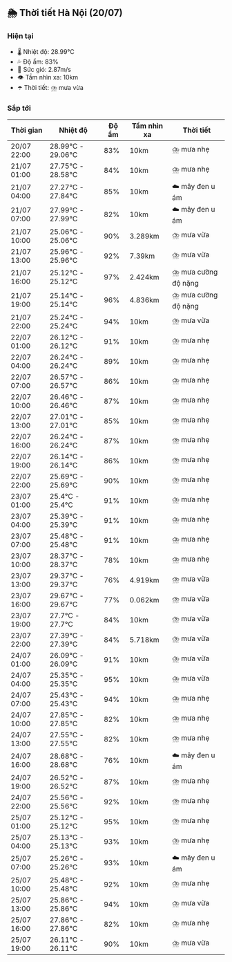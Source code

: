 ## 🌦️ Thời tiết Hà Nội (20/07)

### Hiện tại

- 🌡️ Nhiệt độ: 28.99℃
- 💦 Độ ẩm: 83%
- 💨 Sức gió: 2.87m/s
- 👁️ Tầm nhìn xa: 10km
- ☂️ Thời tiết: ⛈️ mưa vừa

### Sắp tới

| Thời gian | Nhiệt độ | Độ ẩm | Tầm nhìn xa | Thời tiết |
| --- | --- | --- | --- | --- |
| 20/07 22:00 | 28.99℃ - 29.06℃ | 83% | 10km | ⛈️ mưa nhẹ |
| 21/07 01:00 | 27.75℃ - 28.58℃ | 84% | 10km | ⛈️ mưa nhẹ |
| 21/07 04:00 | 27.27℃ - 27.84℃ | 85% | 10km | ☁️ mây đen u ám |
| 21/07 07:00 | 27.99℃ - 27.99℃ | 82% | 10km | ☁️ mây đen u ám |
| 21/07 10:00 | 25.06℃ - 25.06℃ | 90% | 3.289km | ⛈️ mưa vừa |
| 21/07 13:00 | 25.96℃ - 25.96℃ | 92% | 7.39km | ⛈️ mưa vừa |
| 21/07 16:00 | 25.12℃ - 25.12℃ | 97% | 2.424km | ⛈️ mưa cường độ nặng |
| 21/07 19:00 | 25.14℃ - 25.14℃ | 96% | 4.836km | ⛈️ mưa cường độ nặng |
| 21/07 22:00 | 25.24℃ - 25.24℃ | 94% | 10km | ⛈️ mưa vừa |
| 22/07 01:00 | 26.12℃ - 26.12℃ | 91% | 10km | ⛈️ mưa nhẹ |
| 22/07 04:00 | 26.24℃ - 26.24℃ | 89% | 10km | ⛈️ mưa nhẹ |
| 22/07 07:00 | 26.57℃ - 26.57℃ | 86% | 10km | ⛈️ mưa nhẹ |
| 22/07 10:00 | 26.46℃ - 26.46℃ | 87% | 10km | ⛈️ mưa nhẹ |
| 22/07 13:00 | 27.01℃ - 27.01℃ | 85% | 10km | ⛈️ mưa nhẹ |
| 22/07 16:00 | 26.24℃ - 26.24℃ | 87% | 10km | ⛈️ mưa nhẹ |
| 22/07 19:00 | 26.14℃ - 26.14℃ | 86% | 10km | ⛈️ mưa nhẹ |
| 22/07 22:00 | 25.69℃ - 25.69℃ | 90% | 10km | ⛈️ mưa nhẹ |
| 23/07 01:00 | 25.4℃ - 25.4℃ | 91% | 10km | ⛈️ mưa nhẹ |
| 23/07 04:00 | 25.39℃ - 25.39℃ | 91% | 10km | ⛈️ mưa nhẹ |
| 23/07 07:00 | 25.48℃ - 25.48℃ | 91% | 10km | ⛈️ mưa nhẹ |
| 23/07 10:00 | 28.37℃ - 28.37℃ | 78% | 10km | ⛈️ mưa nhẹ |
| 23/07 13:00 | 29.37℃ - 29.37℃ | 76% | 4.919km | ⛈️ mưa vừa |
| 23/07 16:00 | 29.67℃ - 29.67℃ | 77% | 0.062km | ⛈️ mưa vừa |
| 23/07 19:00 | 27.7℃ - 27.7℃ | 84% | 10km | ⛈️ mưa vừa |
| 23/07 22:00 | 27.39℃ - 27.39℃ | 84% | 5.718km | ⛈️ mưa vừa |
| 24/07 01:00 | 26.09℃ - 26.09℃ | 91% | 10km | ⛈️ mưa vừa |
| 24/07 04:00 | 25.35℃ - 25.35℃ | 95% | 10km | ⛈️ mưa vừa |
| 24/07 07:00 | 25.43℃ - 25.43℃ | 94% | 10km | ⛈️ mưa nhẹ |
| 24/07 10:00 | 27.85℃ - 27.85℃ | 82% | 10km | ⛈️ mưa nhẹ |
| 24/07 13:00 | 27.55℃ - 27.55℃ | 82% | 10km | ⛈️ mưa nhẹ |
| 24/07 16:00 | 28.68℃ - 28.68℃ | 76% | 10km | ☁️ mây đen u ám |
| 24/07 19:00 | 26.52℃ - 26.52℃ | 87% | 10km | ⛈️ mưa nhẹ |
| 24/07 22:00 | 25.56℃ - 25.56℃ | 92% | 10km | ⛈️ mưa nhẹ |
| 25/07 01:00 | 25.12℃ - 25.12℃ | 95% | 10km | ⛈️ mưa nhẹ |
| 25/07 04:00 | 25.13℃ - 25.13℃ | 93% | 10km | ⛈️ mưa nhẹ |
| 25/07 07:00 | 25.26℃ - 25.26℃ | 93% | 10km | ☁️ mây đen u ám |
| 25/07 10:00 | 25.48℃ - 25.48℃ | 92% | 10km | ⛈️ mưa nhẹ |
| 25/07 13:00 | 25.86℃ - 25.86℃ | 94% | 10km | ⛈️ mưa vừa |
| 25/07 16:00 | 27.86℃ - 27.86℃ | 82% | 10km | ⛈️ mưa nhẹ |
| 25/07 19:00 | 26.11℃ - 26.11℃ | 90% | 10km | ⛈️ mưa vừa |
